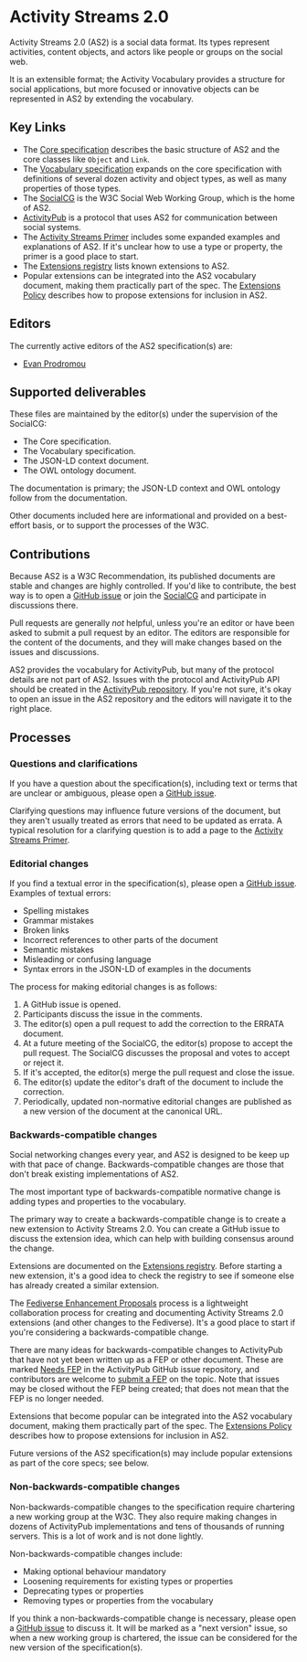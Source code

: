 # Activity Streams 2.0

Activity Streams 2.0 (AS2) is a social data format. Its types represent activities, content objects, and actors like people or groups on the social web.

It is an extensible format; the Activity Vocabulary provides a structure for social applications, but more focused or innovative objects can be represented in AS2 by extending the vocabulary.

## Key Links

* The [Core specification](https://www.w3.org/TR/activitystreams-core/) describes the basic structure of AS2 and the core classes like `Object` and `Link`.
* The [Vocabulary specification](https://www.w3.org/TR/activitystreams-vocabulary/) expands on the core specification with definitions of several dozen activity and object types, as well as many properties of those types.
* The [SocialCG](https://www.w3.org/Social/WG) is the W3C Social Web Working Group, which is the home of AS2.
* [ActivityPub](https://www.w3.org/TR/activitypub/) is a protocol that uses AS2 for communication between social systems.
* The [Activity Streams Primer](https://www.w3.org/wiki/Activity_Streams/Primer) includes some expanded examples and explanations of AS2. If it's unclear how to use a type or property, the primer is a good place to start.
* The [Extensions registry](https://www.w3.org/wiki/Activity_Streams/Extensions) lists known extensions to AS2.
* Popular extensions can be integrated into the AS2 vocabulary document, making them practically part of the spec. The [Extensions Policy](https://swicg.github.io/extensions-policy/) describes how to propose extensions for inclusion in AS2.

## Editors

The currently active editors of the AS2 specification(s) are:

- [Evan Prodromou](https://github.com/evanp)

## Supported deliverables

These files are maintained by the editor(s) under the supervision of the SocialCG:

* The Core specification.
* The Vocabulary specification.
* The JSON-LD context document.
* The OWL ontology document.

The documentation is primary; the JSON-LD context and OWL ontology follow from the documentation.

Other documents included here are informational and provided on a best-effort basis, or to support the processes of the W3C.

## Contributions

Because AS2 is a W3C Recommendation, its published documents are stable and changes are highly controlled. If you'd like to contribute, the best way is to open a [GitHub issue](https://github.com/w3c/activitystreams/issues) or join the [SocialCG](https://www.w3.org/Social/WG) and participate in discussions there.

Pull requests are generally *not* helpful, unless you're an editor or have been asked to submit a pull request by an editor. The editors are responsible for the content of the documents, and they will make changes based on the issues and discussions.

AS2 provides the vocabulary for ActivityPub, but many of the protocol details are not part of AS2. Issues with the protocol and ActivityPub API should be created in the [ActivityPub repository](https://github.com/w3c/activitypub). If you're not sure, it's okay to open an issue in the AS2 repository and the editors will navigate it to the right place.

## Processes

### Questions and clarifications

If you have a question about the specification(s), including text or terms that are unclear or ambiguous, please open a [GitHub issue](https://github.com/w3c/activitystreams/issues).

Clarifying questions may influence future versions of the document, but they aren't usually treated as errors that need to be updated as errata. A typical resolution for a clarifying question is to add a page to the [Activity Streams Primer](https://www.w3.org/wiki/Activity_Streams/Primer).

### Editorial changes

If you find a textual error in the specification(s), please open a [GitHub issue](https://github.com/w3c/activitystreams/issues). Examples of textual errors:

- Spelling mistakes
- Grammar mistakes
- Broken links
- Incorrect references to other parts of the document
- Semantic mistakes
- Misleading or confusing language
- Syntax errors in the JSON-LD of examples in the documents

The process for making editorial changes is as follows:

1. A GitHub issue is opened.
2. Participants discuss the issue in the comments.
3. The editor(s) open a pull request to add the correction to the ERRATA document.
4. At a future meeting of the SocialCG, the editor(s) propose to accept the pull request. The SocialCG discusses the proposal and votes to accept or reject it.
5. If it's accepted, the editor(s) merge the pull request and close the issue.
6. The editor(s) update the editor's draft of the document to include the correction.
7. Periodically, updated non-normative editorial changes are published as a new version of the document at the canonical URL.

### Backwards-compatible changes

Social networking changes every year, and AS2 is designed to be keep up with that pace of change. Backwards-compatible changes are those that don't break existing implementations of AS2.

The most important type of backwards-compatible normative change is adding types and properties to the vocabulary.

The primary way to create a backwards-compatible change is to create a new extension to Activity Streams 2.0. You can create a GitHub issue to discuss the extension idea, which can help with building consensus around the change.

Extensions are documented on the [Extensions registry](https://www.w3.org/wiki/Activity_Streams/Extensions). Before starting a new extension, it's a good idea to check the registry to see if someone else has already created a similar extension.

The [Fediverse Enhancement Proposals](https://codeberg.org/fediverse/fep) process is a lightweight collaboration process for creating and documenting Activity Streams 2.0 extensions (and other changes to the Fediverse). It's a good place to start if you're considering a backwards-compatible change.

There are many ideas for backwards-compatible changes to ActivityPub that have not yet been written up as a FEP or other document. These are marked [Needs FEP]([https://github.com/w3c/activitystreams/issues?q=is%3Aopen+is%3Aissue+label%3A%22needs-fep%22](https://github.com/w3c/activitystreams/issues?q=is%3Aissue+label%3A%22needs-fep%22+)) in the ActivityPub GitHub issue repository, and contributors are welcome to [submit a FEP](https://codeberg.org/fediverse/fep/src/branch/main#submitting-a-fep) on the topic. Note that issues may be closed without the FEP being created; that does not mean that the FEP is no longer needed.

Extensions that become popular can be integrated into the AS2 vocabulary document, making them practically part of the spec. The [Extensions Policy](https://swicg.github.io/extensions-policy/) describes how to propose extensions for inclusion in AS2.

Future versions of the AS2 specification(s) may include popular extensions as part of the core specs; see below.

### Non-backwards-compatible changes

Non-backwards-compatible changes to the specification require chartering a new working group at the W3C. They also require making changes in dozens of ActivityPub implementations and tens of thousands of running servers. This is a lot of work and is not done lightly.

Non-backwards-compatible changes include:

- Making optional behaviour mandatory
- Loosening requirements for existing types or properties
- Deprecating types or properties
- Removing types or properties from the vocabulary

If you think a non-backwards-compatible change is necessary, please open a [GitHub issue](https://github.com/w3c/activitystreams/issues) to discuss it. It will be marked as a "next version" issue, so when a new working group is chartered, the issue can be considered for the new version of the specification(s).
